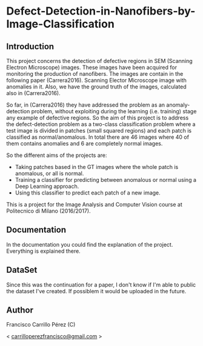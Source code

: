 # Defect-Detection-in-Nanofibers-by-Image-Classification
 
## Introduction
 
This project concerns the detection of defective regions in SEM (Scanning Electron Microscope) images. These images have been acquired for monitoring the production of nanofibers. The images are contain in the following paper (Carrera2016). Scanning Elector 
Microscope image with anomalies in it. Also, we have the ground truth of the images, calculated also in (Carrera2016).

So far, in (Carrera2016) they have addressed the problem as an anomaly-detection problem, without exploiting during the learning (i.e. training) stage any example of defective regions. So the aim of this project is to address the defect-detection problem as a two-class classification problem where a test image is divided in patches (small squared regions) and each patch is classified as normal/anomalous. In total there are 46 images where 40 of them contains anomalies and 6 are completely normal images. 

So the different aims of the projects are:
- Taking patches based in the GT images where the whole patch is anomalous, or all is normal.
- Training a classifier for predicting between anomalous or normal using a Deep Learning
approach.
- Using this classifier to predict each patch of a new image.

This is a project for the Image Analysis and Computer Vision course at Politecnico di Milano (2016/2017).

## Documentation

In the documentation you could find the explanation of the project. Everything is explained there.

## DataSet

Since this was the continuation for a paper, I don't know if I'm able to public the dataset I've created. If possiblem it would be uploaded in the future.

## Author

Francisco Carrillo Pérez (C)

< carrilloperezfrancisco@gmail.com >

